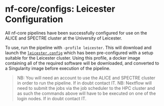 # nf-core/configs: Leicester Configuration

All nf-core pipelines have been successfully configured for use on the ALICE and SPECTRE cluster at the University of Leicester.

To use, run the pipeline with `-profile leicester`. This will download and launch the [`leicester.config`](../conf/leicester.config) which has been pre-configured with a setup suitable for the Leicester cluster. Using this profile, a docker image containing all of the required software will be downloaded, and converted to a Singularity image before execution of the pipeline.

> NB: You will need an account to use the ALICE and SPECTRE cluster in order to run the pipeline. If in doubt contact IT.
> NB: Nextflow will need to submit the jobs via the job scheduler to the HPC cluster and as such the commands above will have to be executed on one of the login nodes. If in doubt contact IT.

